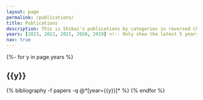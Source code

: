 ```yaml
---
layout: page
permalink: /publications/
title: Publications
description: This is Shikai's publications by categories in reversed chronological order. * denotes equal contribution
years: [2023, 2022, 2021, 2020, 2019] <!-- Only show the latest 5 years, add more if you want -->
nav: true
---
```

<!-- _pages/publications.md -->
<div class="publications">

{%- for y in page.years %}
  <h2 class="year">{{y}}</h2>
  {% bibliography -f papers -q @*[year={{y}}]* %}
{% endfor %}

</div>
